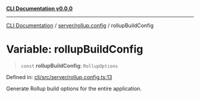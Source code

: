 [**CLI Documentation v0.0.0**](../../../README.md)

***

[CLI Documentation](../../../modules.md) / [server/rollup.config](../README.md) / rollupBuildConfig

# Variable: rollupBuildConfig

> `const` **rollupBuildConfig**: `RollupOptions`

Defined in: [cli/src/server/rollup.config.ts:13](https://github.com/stonemjs/cli/blob/9e518a2b8256b5ebc9e0e69a80ac84eb1fb59bf9/src/server/rollup.config.ts#L13)

Generate Rollup build options for the entire application.
